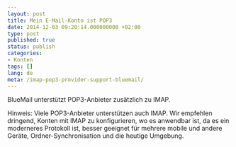 ```yaml
---
layout: post
title: Mein E-Mail-Konto ist POP3
date: 2014-12-03 09:20:14.000000000 +02:00
type: post
published: true
status: publish
categories:
- Konten
tags: []
lang: de
meta: /imap-pop3-provider-support-bluemail/
---
```


BlueMail unterstützt POP3-Anbieter zusätzlich zu IMAP.

Hinweis: Viele POP3-Anbieter unterstützen auch IMAP. Wir empfehlen dringend, Konten mit IMAP zu konfigurieren, wo es anwendbar ist, da es ein moderneres Protokoll ist, besser geeignet für mehrere mobile und andere Geräte, Ordner-Synchronisation und die heutige Umgebung.
